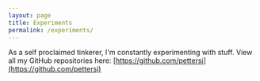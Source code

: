 ```yaml
---
layout: page
title: Experiments
permalink: /experiments/
---
```


As a self proclaimed tinkerer, I'm constantly experimenting with stuff. 
View all my GitHub repositories here: [https://github.com/pettersj](https://github.com/pettersj)
